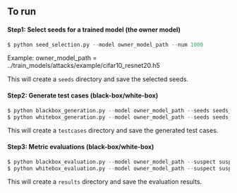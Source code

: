 ## To run 

#### Step1: Select seeds for a trained model (the owner model)
```python
$ python seed_selection.py --model owner_model_path --num 1000 
```

Example: owner_model_path = ../train_models/attacks/example/cifar10_resnet20.h5

This will create a `seeds` directory and save the selected seeds. 


#### Step2: Generate test cases (black-box/white-box)

```python
$ python blackbox_generation.py --model owner_model_path --seeds seeds_path --method pgd --ep 0.03 --iters 10 
$ python whitebox_generation.py --model owner_model_path --seeds seeds_path --layer 3 
```
This will create a `testcases` directory and save the generated test cases. 


#### Step3: Metric evaluations (black-box/white-box)

```python
$ python blackbox_evaluation.py --model owner_model_path --suspect suspect_model_path --tests black_tests.npz
$ python whitebox_evaluation.py --model owner_model_path --suspect suspect_model_path --tests white_tests.npy
```
This will create a `results` directory and save the evaluation results. 
